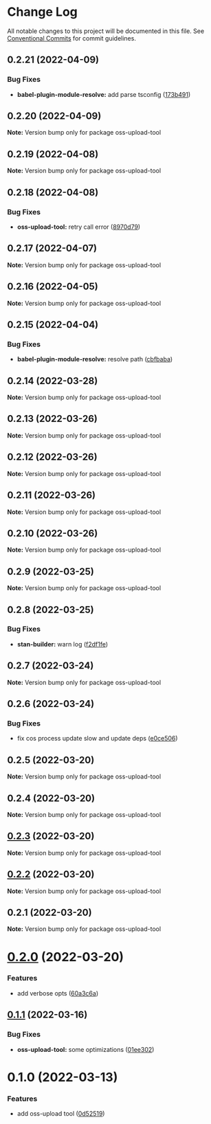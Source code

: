 # Change Log

All notable changes to this project will be documented in this file.
See [Conventional Commits](https://conventionalcommits.org) for commit guidelines.

## 0.2.21 (2022-04-09)


### Bug Fixes

* **babel-plugin-module-resolve:** add parse tsconfig ([173b491](https://github.com/planjs/stan/commit/173b491f40758b1097bdede4d0bd97b0eb9805bf))





## 0.2.20 (2022-04-09)

**Note:** Version bump only for package oss-upload-tool





## 0.2.19 (2022-04-08)

**Note:** Version bump only for package oss-upload-tool





## 0.2.18 (2022-04-08)


### Bug Fixes

* **oss-upload-tool:** retry call error ([8970d79](https://github.com/planjs/oss-upload-tool/commit/8970d79f00b29ae98b3e513dec716357c15918c5))





## 0.2.17 (2022-04-07)

**Note:** Version bump only for package oss-upload-tool





## 0.2.16 (2022-04-05)

**Note:** Version bump only for package oss-upload-tool





## 0.2.15 (2022-04-04)


### Bug Fixes

* **babel-plugin-module-resolve:** resolve path ([cbfbaba](https://github.com/planjs/oss-upload-tool/commit/cbfbaba0344576d893365d6923df0758ce59ad1d))





## 0.2.14 (2022-03-28)

**Note:** Version bump only for package oss-upload-tool





## 0.2.13 (2022-03-26)

**Note:** Version bump only for package oss-upload-tool





## 0.2.12 (2022-03-26)

**Note:** Version bump only for package oss-upload-tool





## 0.2.11 (2022-03-26)

**Note:** Version bump only for package oss-upload-tool





## 0.2.10 (2022-03-26)

**Note:** Version bump only for package oss-upload-tool





## 0.2.9 (2022-03-25)

**Note:** Version bump only for package oss-upload-tool





## 0.2.8 (2022-03-25)


### Bug Fixes

* **stan-builder:** warn log ([f2df1fe](https://github.com/planjs/oss-upload-tool/commit/f2df1fe56bfd81d561f5267e9f8d0c6a69e9402f))





## 0.2.7 (2022-03-24)

**Note:** Version bump only for package oss-upload-tool





## 0.2.6 (2022-03-24)


### Bug Fixes

* fix cos process update slow and update deps ([e0ce506](https://github.com/planjs/oss-upload-tool/commit/e0ce506e21bf3044753d2ae081a094bdd3adf68a))





## 0.2.5 (2022-03-20)

**Note:** Version bump only for package oss-upload-tool





## 0.2.4 (2022-03-20)

**Note:** Version bump only for package oss-upload-tool





## [0.2.3](https://github.com/planjs/oss-upload-tool/compare/oss-upload-tool@0.2.2...oss-upload-tool@0.2.3) (2022-03-20)

**Note:** Version bump only for package oss-upload-tool





## [0.2.2](https://github.com/planjs/oss-upload-tool/compare/oss-upload-tool@0.2.0...oss-upload-tool@0.2.2) (2022-03-20)

**Note:** Version bump only for package oss-upload-tool





## 0.2.1 (2022-03-20)

**Note:** Version bump only for package oss-upload-tool





# [0.2.0](https://github.com/planjs/oss-upload-tool/compare/oss-upload-tool@0.1.1...oss-upload-tool@0.2.0) (2022-03-20)


### Features

* add verbose opts ([60a3c6a](https://github.com/planjs/oss-upload-tool/commit/60a3c6ad4eb67bbab451a1d6a5c9aedacc6aa9ce))





## [0.1.1](https://github.com/planjs/oss-upload-tool/compare/oss-upload-tool@0.1.0...oss-upload-tool@0.1.1) (2022-03-16)


### Bug Fixes

* **oss-upload-tool:** some optimizations ([01ee302](https://github.com/planjs/oss-upload-tool/commit/01ee302dbb0d91ae1246f534234ebcc5ae1191e2))





# 0.1.0 (2022-03-13)


### Features

* add oss-upload tool ([0d52519](https://github.com/planjs/oss-upload-tool/commit/0d52519c2301ef8b1e623b8e91623b6338678017))
